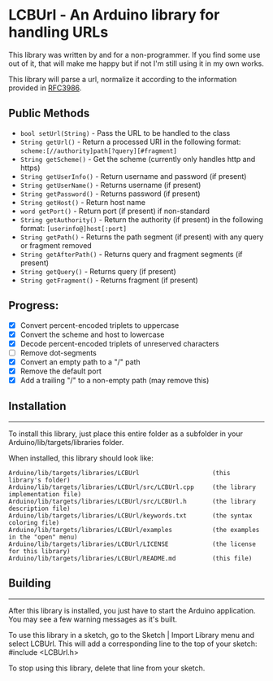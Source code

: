 # LCBUrl - An Arduino library for handling URLs

This library was written by and for a non-programmer.  If you find some use out of it, that will make me happy but if not I'm still using it in my own works.

This library will parse a url, normalize it according to the information provided in [RFC3986](https://tools.ietf.org/html/rfc3986).

## Public Methods

- `bool setUrl(String)` - Pass the URL to be handled to the class
- `String getUrl()` - Return a processed URI in the following format: `scheme:[//authority]path[?query][#fragment]`
- `String getScheme()` - Get the scheme (currently only handles http and https)
- `String getUserInfo()` - Return username and password (if present)
- `String getUserName()` - Returns username (if present)
- `String getPassword()` - Returns password (if present)
- `String getHost()` - Return host name
- `word getPort()` - Return port (if present) if non-standard
- `String getAuthority()` - Return the authority (if present) in the following format: `[userinfo@]host[:port]`
- `String getPath()` - Returns the path segment (if present) with any query or fragment removed
- `String getAfterPath()` - Returns query and fragment segments (if present)
- `String getQuery()` - Returns query (if present)
- `String getFragment()` - Returns fragment (if present)

## Progress:

- [X] Convert percent-encoded triplets to uppercase
- [X] Convert the scheme and host to lowercase
- [X] Decode percent-encoded triplets of unreserved characters
- [ ] Remove dot-segments
- [X] Convert an empty path to a "/" path
- [X] Remove the default port
- [X] Add a trailing "/" to a non-empty path (may remove this)

## Installation
--------------------------------------------------------------------------------

To install this library, just place this entire folder as a subfolder in your
Arduino/lib/targets/libraries folder.

When installed, this library should look like:
```
Arduino/lib/targets/libraries/LCBUrl                    (this library's folder)
Arduino/lib/targets/libraries/LCBUrl/src/LCBUrl.cpp     (the library implementation file)
Arduino/lib/targets/libraries/LCBUrl/src/LCBUrl.h       (the library description file)
Arduino/lib/targets/libraries/LCBUrl/keywords.txt       (the syntax coloring file)
Arduino/lib/targets/libraries/LCBUrl/examples           (the examples in the "open" menu)
Arduino/lib/targets/libraries/LCBUrl/LICENSE            (the license for this library)
Arduino/lib/targets/libraries/LCBUrl/README.md          (this file)
```

## Building
--------------------------------------------------------------------------------

After this library is installed, you just have to start the Arduino application.
You may see a few warning messages as it's built.

To use this library in a sketch, go to the Sketch | Import Library menu and
select LCBUrl.  This will add a corresponding line to the top of your sketch:
#include <LCBUrl.h>

To stop using this library, delete that line from your sketch.
